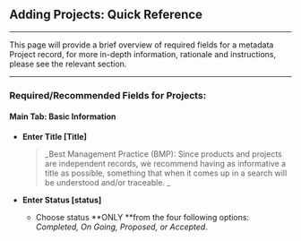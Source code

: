## Adding Projects: Quick Reference

---

This page will provide a brief overview of required fields for a metadata Project record, for more in-depth information, rationale and instructions, please see the relevant section.

---

### Required/Recommended Fields for Projects:

#### **Main Tab: Basic Information**

* **Enter Title \[Title\]**

  > _Best Management Practice \(BMP\): Since products and projects are independent records, we recommend having as informative a title as possible, something that when it comes up in a search will be understood and/or traceable. _

* **Enter Status \[status\]**

  *  Choose status **ONLY **from the four following options: _Completed, On Going, Proposed, or Accepted_.







